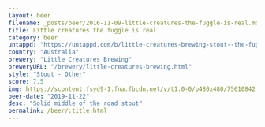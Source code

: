 ```yaml
---
layout: beer
filename: _posts/beer/2016-11-09-little-creatures-the-fuggle-is-real.md
title: Little creatures the fuggle is real
category: beer
untappd: "https://untappd.com/b/little-creatures-brewing-stout--the-fuggle-is-real/2629803"
country: "Australia"
brewery: "Little Creatures Brewing"
breweryURL: "/brewery/little-creatures-brewing.html"
style: "Stout - Other"
score: 7.5
img: https://scontent.fsyd9-1.fna.fbcdn.net/v/t1.0-0/p480x480/75610842_10157643863218745_1790654732801409024_o.jpg?_nc_cat=100&_nc_sid=e007fa&_nc_ohc=qeO_qx99TxcAX92IBlA&_nc_ht=scontent.fsyd9-1.fna&tp=6&oh=c344a6525e2c489a830695909935f9a1&oe=5F9576D3
beer-date: "2019-11-22"
desc: "Solid middle of the road stout"
permalink: /beer/:title.html
---
```

